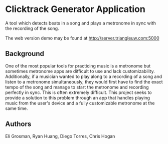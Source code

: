 # Clicktrack Generator Application

A tool which detects beats in a song and plays a metronome in sync with the
recording of the song.

The web version demo may be found at http://server.triangleuw.com:5000

## Background

One of the most popular tools for practicing music is a metronome but sometimes
metronome apps are difficult to use and lack customizability. Additionally,
if a musician wanted to play along to a recording of a song and listen to a
metronome simultaneously, they would first have to find the exact tempo of the 
song and manage to start the metronome and recording perfectly in sync. This
is often extremely difficult. This project seeks to provide a solution to
this problem through an app that handles playing music from the user's device
and a fully customizable metronome at the same time.

## Authors

Eli Grosman, Ryan Huang, Diego Torres, Chris Hogan
